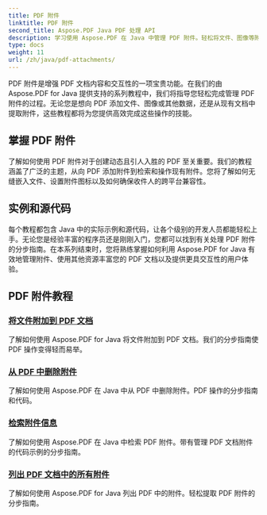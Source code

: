 ```yaml
---
title: PDF 附件
linktitle: PDF 附件
second_title: Aspose.PDF Java PDF 处理 API
description: 学习使用 Aspose.PDF 在 Java 中管理 PDF 附件。轻松将文件、图像等附加到您的 PDF。
type: docs
weight: 11
url: /zh/java/pdf-attachments/
---
```


PDF 附件是增强 PDF 文档内容和交互性的一项宝贵功能。在我们的由 Aspose.PDF for Java 提供支持的系列教程中，我们将指导您轻松完成管理 PDF 附件的过程。无论您是想向 PDF 添加文件、图像或其他数据，还是从现有文档中提取附件，这些教程都将为您提供高效完成这些操作的技能。

## 掌握 PDF 附件

了解如何使用 PDF 附件对于创建动态且引人入胜的 PDF 至关重要。我们的教程涵盖了广泛的主题，从向 PDF 添加附件到检索和操作现有附件。您将了解如何无缝嵌入文件、设置附件图标以及如何确保收件人的跨平台兼容性。

## 实例和源代码

每个教程都包含 Java 中的实际示例和源代码，让各个级别的开发人员都能轻松上手。无论您是经验丰富的程序员还是刚刚入门，您都可以找到有关处理 PDF 附件的分步指南。在本系列结束时，您将熟练掌握如何利用 Aspose.PDF for Java 有效地管理附件、使用其他资源丰富您的 PDF 文档以及提供更具交互性的用户体验。

## PDF 附件教程
### [将文件附加到 PDF 文档](./attach-files-pdf-documents/)
了解如何使用 Aspose.PDF for Java 将文件附加到 PDF 文档。我们的分步指南使 PDF 操作变得轻而易举。
### [从 PDF 中删除附件](./remove-attachments-from-pdfs/)
了解如何使用 Aspose.PDF 在 Java 中从 PDF 中删除附件。PDF 操作的分步指南和代码。
### [检索附件信息](./retrieve-attachment-information/)
了解如何使用 Aspose.PDF 在 Java 中检索 PDF 附件。带有管理 PDF 文档附件的代码示例的分步指南。
### [列出 PDF 文档中的所有附件](./list-all-attachments-pdf-documents/)
了解如何使用 Aspose.PDF for Java 列出 PDF 中的附件。轻松提取 PDF 附件的分步指南。